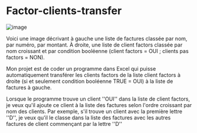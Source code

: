 # Factor-clients-transfer

![image](https://github.com/user-attachments/assets/a3e633e1-2863-4eec-b4c7-a79edfb30ac9)

Voici une image décrivant à gauche une liste de factures classée par nom, par numéro, par montant. À droite, une liste de client factors classée par nom croissant et par condition booléenne (client factors = OUI ; clients pas factors = NON).

Mon projet est de coder un programme dans Excel qui puisse automatiquement transférer les clients factors de la liste client factors à droite (si et seulement condition booléenne TRUE = OUI) à la liste de factures à gauche.

Lorsque le programme trouve un client ''OUI'' dans la liste de client factors, je veux qu'il ajoute ce client à la liste des factures selon l'ordre croissant par nom des clients.
Par exemple, s'il trouve un client avec la première lettre ''D'', je veux qu'il le classe dans la liste des factures avec les autres factures de client commençant par la lettre ''D''
